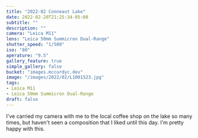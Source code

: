 ```yaml
---
title: "2022-02 Conneaut Lake"
date: 2022-02-20T21:25:34-05:00
subtitle: ""
description: ""
camera: "Leica M11"
lens: "Leica 50mm Summicron Dual-Range"
shutter_speed: "1/500"
iso: "80"
aperature: "9.5"
gallery_feature: true
simple_gallery: false
bucket: "images.mccurdyc.dev"
image: "/images/2022/02/L1001523.jpg"
tags:
- Leica M11
- Leica 50mm Summicron Dual-Range
draft: false
---
```


I've carried my camera with me to the local coffee shop on the lake so many
times, but haven't seen a composition that I liked until this day. I'm pretty
happy with this.
